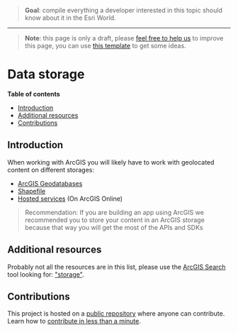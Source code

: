 > **Goal**: compile everything a developer interested in this topic should know about it in the Esri World.

---
> **Note**: this page is only a draft, please [feel free to help us](#contributions) to improve this page, you can use [this template](https://github.com/esri-es/awesome-arcgis/blob/master/RESOURCE_PAGE_TEMPLATE.md) to get some ideas.

# Data storage

<!-- START doctoc generated TOC please keep comment here to allow auto update -->
<!-- DON'T EDIT THIS SECTION, INSTEAD RE-RUN doctoc TO UPDATE -->
**Table of contents**

- [Introduction](#introduction)
- [Additional resources](#additional-resources)
- [Contributions](#contributions)

<!-- END doctoc generated TOC please keep comment here to allow auto update -->

## Introduction

When working with ArcGIS you will likely have to work with geolocated content on different storages:

* [ArcGIS Geodatabases](./geodatabase/README.md)
* [Shapefile](./shapefile/README.md)
* [Hosted services](#) (On ArcGIS Online)

> Recommendation: If you are building an app using ArcGIS we recommended you to store your content in an ArcGIS storage because that way you will get the most of the APIs and SDKs

## Additional resources

Probably not all the resources are in this list, please use the [ArcGIS Search](https://esri-es.github.io/arcgis-search/) tool looking for: ["storage"](https://esri-es.github.io/arcgis-search/?search="storage"&utm_campaign=awesome-list&utm_source=awesome-list&utm_medium=page).

## Contributions

This project is hosted on a [public repository](https://github.com/hhkaos/awesome-arcgis) where anyone can contribute. Learn how to [contribute in less than a minute](https://github.com/hhkaos/awesome-arcgis/blob/master/CONTRIBUTING.md).